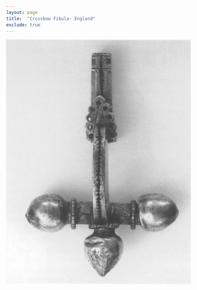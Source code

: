 ```yaml
---
layout: page
title:  "Crossbow Fibula- England"
exclude: true
---
```

<img src="photos/eng-crossbow.JPG" alt="photo" width= "550px"/>
